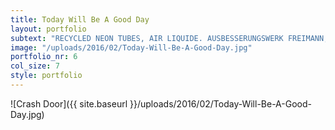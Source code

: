 ```yaml
---
title: Today Will Be A Good Day
layout: portfolio
subtext: "RECYCLED NEON TUBES, AIR LIQUIDE. AUSBESSERUNGSWERK FREIMANN, MUNICH 2014"
image: "/uploads/2016/02/Today-Will-Be-A-Good-Day.jpg"
portfolio_nr: 6
col_size: 7
style: portfolio
---
```


![Crash Door]({{ site.baseurl }}/uploads/2016/02/Today-Will-Be-A-Good-Day.jpg)
